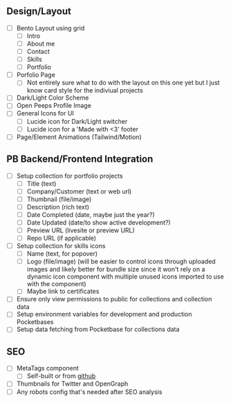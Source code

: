 ## Design/Layout

- [ ] Bento Layout using grid
  - [ ] Intro
  - [ ] About me
  - [ ] Contact
  - [ ] Skills
  - [ ] Portfolio
- [ ] Porfolio Page
  - [ ] Not entirely sure what to do with the layout on this one yet but I just know card style for the indiviual projects
- [ ] Dark/Light Color Scheme
- [ ] Open Peeps Profile Image
- [ ] General Icons for UI
  - [ ] Lucide icon for Dark/Light switcher
  - [ ] Lucide icon for a 'Made with <3' footer
- [ ] Page/Element Animations (Tailwind/Motion)

## PB Backend/Frontend Integration

- [ ] Setup collection for portfolio projects
  - [ ] Title (text)
  - [ ] Company/Customer (text or web url)
  - [ ] Thumbnail (file/image)
  - [ ] Description (rich text)
  - [ ] Date Completed (date, maybe just the year?)
  - [ ] Date Updated (date/to show active development?)
  - [ ] Preview URL (livesite or preview URL)
  - [ ] Repo URL (if applicable)
- [ ] Setup collection for skills icons
  - [ ] Name (text, for popover)
  - [ ] Logo (file/image) (will be easier to control icons through uploaded images and likely better for bundle size since it won't rely on a dynamic icon component with multiple unused icons imported to use with the component)
  - [ ] Maybe link to certificates
- [ ] Ensure only view permissions to public for collections and collection data
- [ ] Setup environment variables for development and production Pocketbases
- [ ] Setup data fetching from Pocketbase for collections data

## SEO

- [ ] MetaTags component
  - [ ] Self-built or from [github](https://github.com/oekazuma/svelte-meta-tags)
- [ ] Thumbnails for Twitter and OpenGraph
- [ ] Any robots config that's needed after SEO analysis
